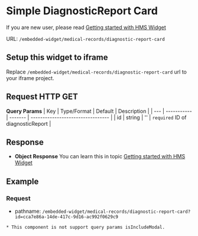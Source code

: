 # Simple DiagnosticReport Card

If you are new user, please read [Getting started with HMS Widget](/embedded-widget?widget=get-started)

URL: `/embedded-widget/medical-records/diagnostic-report-card`

## Setup this widget to iframe
Replace `/embedded-widget/medical-records/diagnostic-report-card` url to your iframe project.

## Request HTTP GET
**Query Params**
| Key | Type/Format | Default | Description                       |
| --- | ----------- | ------- | --------------------------------- |
| id  | string      | ''      | `required` ID of diagnosticReport |

## Response
- **Object Response**
    You can learn this in topic [Getting started with HMS Widget](/embedded-widget?widget=get-started)

## Example

### Request
 - pathname: `/embedded-widget/medical-records/diagnostic-report-card?id=cca7e86a-14de-417c-9d16-ac992f0629c9` 

`* This component is not support query params isIncludeModal. `